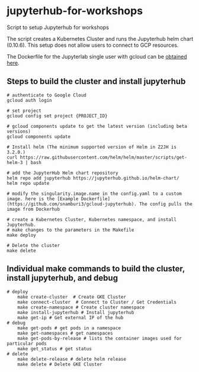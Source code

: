 # jupyterhub-for-workshops
Script to setup Jupyterhub for workshops

The script creates a Kubernetes Cluster and runs the Jupyterhub helm chart (0.10.6). This setup does not allow users to connect to GCP resources. 

The Dockerfile for the Jupyterlab single user with gcloud can be [obtained here](https://github.com/snamburi3/gcloud-jupyterhub).

## Steps to build the cluster and install jupyterhub
```
# authenticate to Google Cloud
gcloud auth login

# set project
gcloud config set project {PROJECT_ID}

# gcloud components update to get the latest version (including beta versions)
gcloud components update

# Install helm (The minimum supported version of Helm in Z2JH is 3.2.0.)
curl https://raw.githubusercontent.com/helm/helm/master/scripts/get-helm-3 | bash

# add the JupyterHub Helm chart repository 
helm repo add jupyterhub https://jupyterhub.github.io/helm-chart/
helm repo update

# modify the singularity.image.name in the config.yaml to a custom image. here is the [Example Dockerfile](https://github.com/snamburi3/gcloud-jupyterhub). The config pulls the image from Dockerhub

# create a Kubernetes Cluster, Kubernetes namespace, and install Jupyterhub. 
# make changes to the parameters in the Makefile
make deploy

# Delete the cluster
make delete
```

## Individual make commands to build the cluster, install jupyterhub, and debug
```
# deploy
    make create-cluster  # Create GKE Cluster
    make connect-cluster  # Connect to Cluster / Get Credentials
    make create-namespace # Create cluster namespace
    make install-jupyterhub # Install jupyterhub
    make get-ip # Get external IP of the hub
# debug
    make get-pods # get pods in a namespace
    make get-namespaces # get namespaces
    make get-pods-by-release # lists the container images used for particular pods
    make get_status # get status
# delete
    make delete-release # delete helm release
    make delete # Delete GKE Cluster
```
